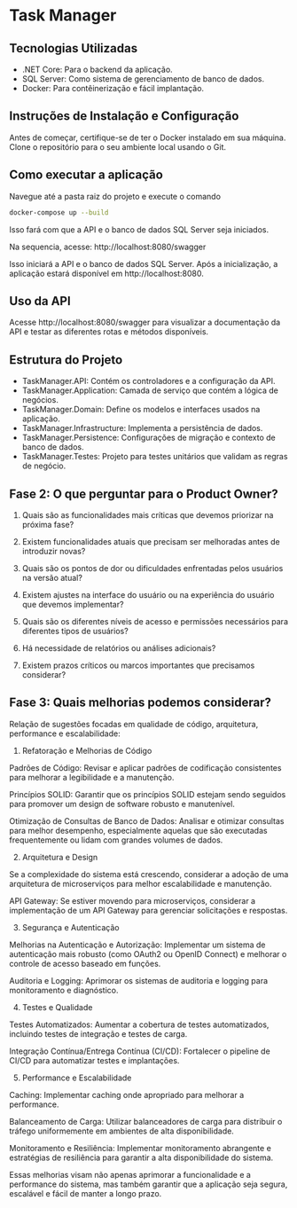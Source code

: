 # Task Manager

## Tecnologias Utilizadas

- .NET Core: Para o backend da aplicação.
- SQL Server: Como sistema de gerenciamento de banco de dados.
- Docker: Para contêinerização e fácil implantação.

## Instruções de Instalação e Configuração
Antes de começar, certifique-se de ter o Docker instalado em sua máquina. Clone o repositório para o seu ambiente local usando o Git.

## Como executar a aplicação

Navegue até a pasta raiz do projeto e execute o comando

````bash
docker-compose up --build
````

Isso fará com que a API e o banco de dados SQL Server seja iniciados.

Na sequencia, acesse: http://localhost:8080/swagger

Isso iniciará a API e o banco de dados SQL Server. Após a inicialização, a aplicação estará disponível em http://localhost:8080.

## Uso da API

Acesse http://localhost:8080/swagger para visualizar a documentação da API e testar as diferentes rotas e métodos disponíveis.

## Estrutura do Projeto

- TaskManager.API: Contém os controladores e a configuração da API.
- TaskManager.Application: Camada de serviço que contém a lógica de negócios.
- TaskManager.Domain: Define os modelos e interfaces usados na aplicação.
- TaskManager.Infrastructure: Implementa a persistência de dados.
- TaskManager.Persistence: Configurações de migração e contexto de banco de dados.
- TaskManager.Testes: Projeto para testes unitários que validam as regras de negócio.

## Fase 2: O que perguntar para o Product Owner?

1. Quais são as funcionalidades mais críticas que devemos priorizar na próxima fase?

2. Existem funcionalidades atuais que precisam ser melhoradas antes de introduzir novas?

3. Quais são os pontos de dor ou dificuldades enfrentadas pelos usuários na versão atual?

4. Existem ajustes na interface do usuário ou na experiência do usuário que devemos implementar?

5. Quais são os diferentes níveis de acesso e permissões necessários para diferentes tipos de usuários?

7. Há necessidade de relatórios ou análises adicionais?

8. Existem prazos críticos ou marcos importantes que precisamos considerar?

## Fase 3: Quais melhorias podemos considerar?

Relação de sugestões focadas em qualidade de código, arquitetura, performance e escalabilidade:

1. Refatoração e Melhorias de Código

Padrões de Código: Revisar e aplicar padrões de codificação consistentes para melhorar a legibilidade e a manutenção.

Princípios SOLID: Garantir que os princípios SOLID estejam sendo seguidos para promover um design de software robusto e manutenível.

Otimização de Consultas de Banco de Dados: Analisar e otimizar consultas para melhor desempenho, especialmente aquelas que são executadas frequentemente ou lidam com grandes volumes de dados.

2. Arquitetura e Design

Se a complexidade do sistema está crescendo, considerar a adoção de uma arquitetura de microserviços para melhor escalabilidade e manutenção.

API Gateway: Se estiver movendo para microserviços, considerar a implementação de um API Gateway para gerenciar solicitações e respostas.

3. Segurança e Autenticação

Melhorias na Autenticação e Autorização: Implementar um sistema de autenticação mais robusto (como OAuth2 ou OpenID Connect) e melhorar o controle de acesso baseado em funções.

Auditoria e Logging: Aprimorar os sistemas de auditoria e logging para monitoramento e diagnóstico.

4. Testes e Qualidade

Testes Automatizados: Aumentar a cobertura de testes automatizados, incluindo testes de integração e testes de carga.

Integração Contínua/Entrega Contínua (CI/CD): Fortalecer o pipeline de CI/CD para automatizar testes e implantações.

5. Performance e Escalabilidade

Caching: Implementar caching onde apropriado para melhorar a performance.

Balanceamento de Carga: Utilizar balanceadores de carga para distribuir o tráfego uniformemente em ambientes de alta disponibilidade.

Monitoramento e Resiliência: Implementar monitoramento abrangente e estratégias de resiliência para garantir a alta disponibilidade do sistema.

Essas melhorias visam não apenas aprimorar a funcionalidade e a performance do sistema, mas também garantir que a aplicação seja segura, escalável e fácil de manter a longo prazo.




